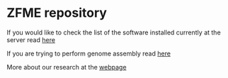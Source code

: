 
# ZFME repository

If you would like to check the list of the software installed currently at the server read [here](software/)

If you are trying to perform genome assembly read [here](genome_assembly/)

More about our research at the [webpage](http://zfme.biol.uw.edu.pl)
